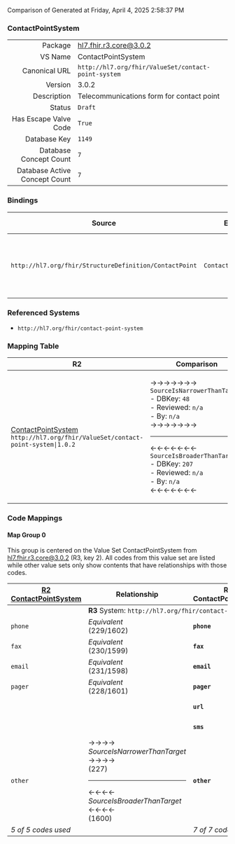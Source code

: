 Comparison of 
Generated at Friday, April 4, 2025 2:58:37 PM

### ContactPointSystem

|      |     |
| ---: | --- |
| Package | hl7.fhir.r3.core@3.0.2 |
| VS Name | ContactPointSystem |
| Canonical URL | `http://hl7.org/fhir/ValueSet/contact-point-system` |
| Version | 3.0.2 |
| Description | Telecommunications form for contact point |
| Status | `Draft` |
| Has Escape Valve Code | `True` |
| Database Key | `1149` |
| Database Concept Count | `7` |
| Database Active Concept Count | `7` |
### Bindings

| Source | Element | Binding | Strength | Element Short |
| ------ | ------- | ------- | -------- | ------------- |
| `http://hl7.org/fhir/StructureDefinition/ContactPoint` | `ContactPoint.system` | `http://hl7.org/fhir/ValueSet/contact-point-system` | `Required` | phone \| fax \| email \| pager \| url \| sms \| other |

### Referenced Systems

* `http://hl7.org/fhir/contact-point-system`
### Mapping Table

| R2 | Comparison | R3 | Comparison | R4 | Comparison | R4B | Comparison | R5
| --- | --- | --- | --- | --- | --- | --- | --- | ---
| [ContactPointSystem](/docs/R2/ValueSets/ContactPointSystem.md)<br/> `http://hl7.org/fhir/ValueSet/contact-point-system\|1.0.2` | →→→→→→→<br/>`SourceIsNarrowerThanTarget`<br/>- DBKey: `48`<br/>- Reviewed: `n/a`<br/>- By: `n/a`<br/>→→→→→→→<hr/>←←←←←←←<br/>`SourceIsBroaderThanTarget`<br/>- DBKey: `207`<br/>- Reviewed: `n/a`<br/>- By: `n/a`<br/>←←←←←←←| [ContactPointSystem](/docs/R3/ValueSets/ContactPointSystem.md)<br/> `http://hl7.org/fhir/ValueSet/contact-point-system\|3.0.2` | →→→→→→→<br/>`Equivalent`<br/>- DBKey: `378`<br/>- Reviewed: `n/a`<br/>- By: `n/a`<br/>→→→→→→→<hr/>←←←←←←←<br/>`Equivalent`<br/>- DBKey: `601`<br/>- Reviewed: `n/a`<br/>- By: `n/a`<br/>←←←←←←←| [ContactPointSystem](/docs/R4/ValueSets/ContactPointSystem.md)<br/> `http://hl7.org/fhir/ValueSet/contact-point-system\|4.0.1` | →→→→→→→<br/>`Equivalent`<br/>- DBKey: `1451`<br/>- Reviewed: `n/a`<br/>- By: `n/a`<br/>→→→→→→→<hr/>←←←←←←←<br/>`Equivalent`<br/>- DBKey: `1452`<br/>- Reviewed: `n/a`<br/>- By: `n/a`<br/>←←←←←←←| [ContactPointSystem](/docs/R4B/ValueSets/ContactPointSystem.md)<br/> `http://hl7.org/fhir/ValueSet/contact-point-system\|4.3.0` | →→→→→→→<br/>`Equivalent`<br/>- DBKey: `823`<br/>- Reviewed: `n/a`<br/>- By: `n/a`<br/>→→→→→→→<hr/>←←←←←←←<br/>`Equivalent`<br/>- DBKey: `1084`<br/>- Reviewed: `n/a`<br/>- By: `n/a`<br/>←←←←←←←| [ContactPointSystem](/docs/R5/ValueSets/ContactPointSystem.md)<br/> `http://hl7.org/fhir/ValueSet/contact-point-system\|5.0.0` 

### Code Mappings


#### Map Group 0

This group is centered on the Value Set ContactPointSystem from hl7.fhir.r3.core@3.0.2 (R3, key 2).
All codes from this value set are listed while other value sets only show contents that have relationships with those codes.

| [R2 ContactPointSystem](/docs/R2/ValueSets/ContactPointSystem.md)| Relationship | R3 ContactPointSystem| Relationship | [R4 ContactPointSystem](/docs/R4/ValueSets/ContactPointSystem.md)| Relationship | [R4B ContactPointSystem](/docs/R4B/ValueSets/ContactPointSystem.md)| Relationship | [R5 ContactPointSystem](/docs/R5/ValueSets/ContactPointSystem.md)
| --- | --- | --- | --- | --- | --- | --- | --- | ---
| <td colspan="8">**R3** System: `http://hl7.org/fhir/contact-point-system`
| `phone`| _Equivalent_ <br/>(229/1602)| **`phone`**| _Equivalent_ <br/>(3153/5363)| `phone`| _Equivalent_ <br/>(14818/14819)| `phone`| _Equivalent_ <br/>(7710/10012)| `phone`
| `fax`| _Equivalent_ <br/>(230/1599)| **`fax`**| _Equivalent_ <br/>(3155/5365)| `fax`| _Equivalent_ <br/>(14820/14821)| `fax`| _Equivalent_ <br/>(7712/10014)| `fax`
| `email`| _Equivalent_ <br/>(231/1598)| **`email`**| _Equivalent_ <br/>(3156/5366)| `email`| _Equivalent_ <br/>(14822/14823)| `email`| _Equivalent_ <br/>(7713/10015)| `email`
| `pager`| _Equivalent_ <br/>(228/1601)| **`pager`**| _Equivalent_ <br/>(3152/5362)| `pager`| _Equivalent_ <br/>(14824/14825)| `pager`| _Equivalent_ <br/>(7709/10011)| `pager`
| | | **`url`**| _Equivalent_ <br/>(3157/5367)| `url`| _Equivalent_ <br/>(14826/14827)| `url`| _Equivalent_ <br/>(7714/10016)| `url`
| | | **`sms`**| _Equivalent_ <br/>(3154/5364)| `sms`| _Equivalent_ <br/>(14828/14829)| `sms`| _Equivalent_ <br/>(7711/10013)| `sms`
| `other`| →→→→ _SourceIsNarrowerThanTarget_ →→→→ <br/>(227)<hr/>←←←← _SourceIsBroaderThanTarget_ ←←←← <br/>(1600) | **`other`**| _Equivalent_ <br/>(3151/5361)| `other`| _Equivalent_ <br/>(14830/14831)| `other`| _Equivalent_ <br/>(7708/10010)| `other`
| *5 of 5 codes used* | | *7 of 7 codes used* | | *7 of 7 codes used* | | *7 of 7 codes used* | | *7 of 7 codes used* 

